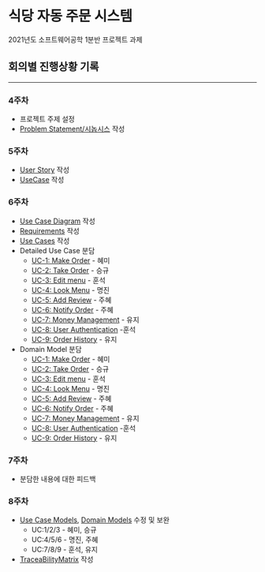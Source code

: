 # 식당 자동 주문 시스템

2021년도 소프트웨어공학 1분반 프로젝트 과제

## 회의별 진행상황 기록

---

### 4주차

- 프로젝트 주제 설정
- [Problem Statement/시놉시스](./ProblemStatement/ProblemStatement.md) 작성

### 5주차

- [User Story](RAD/Requirements.md) 작성
- [UseCase](UseCaseDiagram/UseCase.md) 작성

### 6주차
- [Use Case Diagram](UseCaseDiagram/UseCaseDiagram_revised.pdf) 작성
- [Requirements](Requirements/Requirements.docx) 작성
- [Use Cases](https://github.com/JardinDelSol/Automated-Canteen-Ordering-System-using-Android/blob/main/UseCaseModel/Use%20Cases(with%20Traceability%20Matrix).docx) 작성
- Detailed Use Case 분담
    - [UC-1: Make Order](UseCaseModel/UC-1%20Detailed%20Use%20Case.docx) - 혜미
    - [UC-2: Take Order](https://github.com/JardinDelSol/Automated-Canteen-Ordering-System-using-Android/blob/main/UseCaseModel/UC-2%20detailed%20use%20cases.docx) - 승규
    - [UC-3: Edit menu](UseCaseModel/UC-3%20Detailed%20Use%20Cases.docx) - 훈석
    - [UC-4: Look Menu](UseCaseModel/UC-4_Detailed_Use_Cases.docx) - 명진
    - [UC-5: Add Review](UseCaseModel/UC-5%20detailed%20use%20cases.docx) - 주혜
    - [UC-6: Notify Order](UseCaseModel/UC-6%20Detailed%20Use%20Cases.docx) - 주혜
    - [UC-7: Money Management](UseCaseModel/UC-7%20Detailed%20Use%20Cases.docx) - 유지
    - [UC-8: User Authentication](UseCaseModel/UC-8%20Detailed%20Use%20Cases.docx) -훈석
    - [UC-9: Order History](UseCaseModel/UC-9%20Detailed%20Use%20Case.docx) - 유지
- Domain Model 분담
    - [UC-1: Make Order](https://github.com/JardinDelSol/Automated-Canteen-Ordering-System-using-Android/blob/main/DomainModels/UC-1%20Domain%20Model.docx) - 혜미
    - [UC-2: Take Order](https://github.com/JardinDelSol/Automated-Canteen-Ordering-System-using-Android/blob/main/DomainModels/UC-2%20domain%20model.docx) - 승규
    - [UC-3: Edit menu](https://github.com/JardinDelSol/Automated-Canteen-Ordering-System-using-Android/blob/main/DomainModels/UC-3%20Domain%20Model.docx) - 훈석
    - [UC-4: Look Menu](https://github.com/JardinDelSol/Automated-Canteen-Ordering-System-using-Android/blob/main/DomainModels/UC-4%20Domain%20Model.docx) - 명진
    - [UC-5: Add Review](https://github.com/JardinDelSol/Automated-Canteen-Ordering-System-using-Android/blob/main/DomainModels/UC-5%20domain%20model.docx) - 주혜
    - [UC-6: Notify Order](https://github.com/JardinDelSol/Automated-Canteen-Ordering-System-using-Android/blob/main/DomainModels/UC-6%20domain%20model.docx) - 주혜
    - [UC-7: Money Management](https://github.com/JardinDelSol/Automated-Canteen-Ordering-System-using-Android/blob/main/DomainModels/UC-7%20Domain%20Model.docx) - 유지
    - [UC-8: User Authentication](https://github.com/JardinDelSol/Automated-Canteen-Ordering-System-using-Android/blob/main/DomainModels/UC-8%20Domain%20Model.docx) -훈석
    - [UC-9: Order History](https://github.com/JardinDelSol/Automated-Canteen-Ordering-System-using-Android/blob/main/DomainModels/UC-9%20Domain%20Model.docx) - 유지

### 7주차
- 분담한 내용에 대한 피드백

### 8주차
- [Use Case Models](UseCaseModel), [Domain Models](DomainModels) 수정 및 보완
    - UC:1/2/3 - 혜미, 승규
    - UC:4/5/6 - 명진, 주혜
    - UC:7/8/9 - 훈석, 유지
- [TraceaBilityMatrix]() 작성
